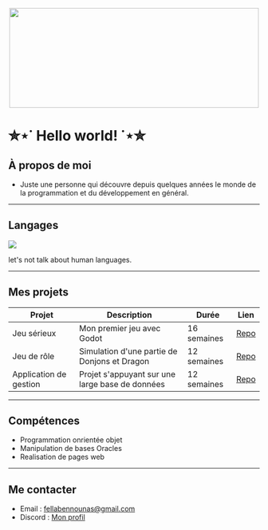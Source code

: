 <p align="center">
  <img src="https://i.pinimg.com/originals/16/c5/e1/16c5e10d2e38ac72766ab7135cfdc1af.gif" width="500" height="200" />
  

</p>

# ✮⋆˙ Hello world! ˙⋆✮

## À propos de moi
- Juste une personne qui découvre depuis quelques années le monde de la programmation et du développement en général.
  
---

## Langages  
<p align="left">
<img src="https://skillicons.dev/icons?i=c,dotnet,java,python,html,css,js,mysql,sqlite,php,godot" />
</p>


  let's not talk about human languages.

---

## Mes projets

| Projet | Description | Durée | Lien |
|--------|-------------| ------|------|
| Jeu sérieux | Mon premier jeu avec Godot | 16 semaines | [Repo](https://github.com/apt-install-fella/ArchiPoleNord) |
| Jeu de rôle | Simulation d'une partie de Donjons et Dragon | 12 semaines | [Repo](https://github.com/apt-install-fella/Donjon-Et-Dragon) |
| Application de gestion | Projet s'appuyant sur une large base de données | 12 semaines | [Repo](https://github.com/apt-install-fella/PimPomBro) |


---
## Compétences
- Programmation onrientée objet
- Manipulation de bases Oracles
- Realisation de pages web
---

## Me contacter
- Email : fellabennounas@gmail.com  
- Discord : [Mon profil](https://discord.com/channels/@me/919215038621974568)

